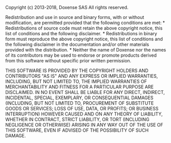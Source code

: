 Copyright (c) 2013-2018, Doxense SAS
All rights reserved.

Redistribution and use in source and binary forms, with or without
modification, are permitted provided that the following conditions are met:
	* Redistributions of source code must retain the above copyright
	  notice, this list of conditions and the following disclaimer.
	* Redistributions in binary form must reproduce the above copyright
	  notice, this list of conditions and the following disclaimer in the
	  documentation and/or other materials provided with the distribution.
	* Neither the name of Doxense nor the
	  names of its contributors may be used to endorse or promote products
	  derived from this software without specific prior written permission.

THIS SOFTWARE IS PROVIDED BY THE COPYRIGHT HOLDERS AND CONTRIBUTORS "AS IS" AND
ANY EXPRESS OR IMPLIED WARRANTIES, INCLUDING, BUT NOT LIMITED TO, THE IMPLIED
WARRANTIES OF MERCHANTABILITY AND FITNESS FOR A PARTICULAR PURPOSE ARE
DISCLAIMED. IN NO EVENT SHALL <COPYRIGHT HOLDER> BE LIABLE FOR ANY
DIRECT, INDIRECT, INCIDENTAL, SPECIAL, EXEMPLARY, OR CONSEQUENTIAL DAMAGES
(INCLUDING, BUT NOT LIMITED TO, PROCUREMENT OF SUBSTITUTE GOODS OR SERVICES;
LOSS OF USE, DATA, OR PROFITS; OR BUSINESS INTERRUPTION) HOWEVER CAUSED AND
ON ANY THEORY OF LIABILITY, WHETHER IN CONTRACT, STRICT LIABILITY, OR TORT
(INCLUDING NEGLIGENCE OR OTHERWISE) ARISING IN ANY WAY OUT OF THE USE OF THIS
SOFTWARE, EVEN IF ADVISED OF THE POSSIBILITY OF SUCH DAMAGE.
